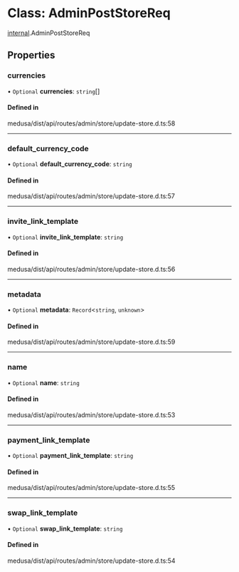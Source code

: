# Class: AdminPostStoreReq

[internal](../modules/internal-23.md).AdminPostStoreReq

## Properties

### currencies

• `Optional` **currencies**: `string`[]

#### Defined in

medusa/dist/api/routes/admin/store/update-store.d.ts:58

___

### default\_currency\_code

• `Optional` **default\_currency\_code**: `string`

#### Defined in

medusa/dist/api/routes/admin/store/update-store.d.ts:57

___

### invite\_link\_template

• `Optional` **invite\_link\_template**: `string`

#### Defined in

medusa/dist/api/routes/admin/store/update-store.d.ts:56

___

### metadata

• `Optional` **metadata**: `Record`<`string`, `unknown`\>

#### Defined in

medusa/dist/api/routes/admin/store/update-store.d.ts:59

___

### name

• `Optional` **name**: `string`

#### Defined in

medusa/dist/api/routes/admin/store/update-store.d.ts:53

___

### payment\_link\_template

• `Optional` **payment\_link\_template**: `string`

#### Defined in

medusa/dist/api/routes/admin/store/update-store.d.ts:55

___

### swap\_link\_template

• `Optional` **swap\_link\_template**: `string`

#### Defined in

medusa/dist/api/routes/admin/store/update-store.d.ts:54
